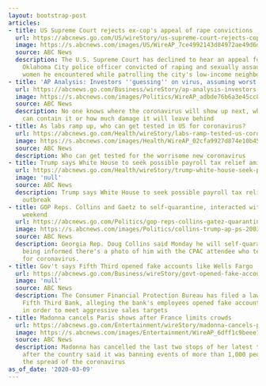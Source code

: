 ```yaml
---
layout: bootstrap-post
articles:
- title: US Supreme Court rejects ex-cop's appeal of rape convictions
  url: https://abcnews.go.com/US/wireStory/us-supreme-court-rejects-cops-appeal-rape-convictions-69494365
  image: https://s.abcnews.com/images/US/WireAP_7ce4992143d84972ae49d6d196a9fa84_16x9_992.jpg
  source: ABC News
  description: The U.S. Supreme Court has declined to hear an appeal for a former
    Oklahoma City police officer convicted of raping and sexually assaulting black
    women he encountered while patrolling the city's low-income neighborhoods
- title: 'AP Analysis: Investors ''guessing'' on virus, assuming worst'
  url: https://abcnews.go.com/Business/wireStory/ap-analysis-investors-guessing-virus-assuming-worst-69494295
  image: https://s.abcnews.com/images/Politics/WireAP_adbde76b6a3e45cc8e0e5f6cad7e81c2_16x9_992.jpg
  source: ABC News
  description: No one knows where the coronavirus will show up next, whether authorities
    can contain it or how much damage it will leave behind
- title: As labs ramp up, who can get tested in US for coronavirus?
  url: https://abcnews.go.com/Health/wireStory/labs-ramp-tested-us-coronavirus-69494242
  image: https://s.abcnews.com/images/Health/WireAP_02cfa9927d874e10b45656fac39fd4f3_16x9_992.jpg
  source: ABC News
  description: Who can get tested for the worrisome new coronavirus
- title: Trump says White House to seek possible payroll tax relief amid virus outbreak
  url: https://abcnews.go.com/Health/wireStory/trump-white-house-seek-payroll-tax-relief-amid-69494233
  image: 'null'
  source: ABC News
  description: Trump says White House to seek possible payroll tax relief amid virus
    outbreak
- title: GOP Reps. Collins and Gaetz to self-quarantine, interacted with Trump over
    weekend
  url: https://abcnews.go.com/Politics/gop-reps-collins-gatez-quarantine-interacted-trump-weekend/story?id=69490854
  image: https://s.abcnews.com/images/Politics/collins-trump-ap-ps-200309_hpMain_16x9_992.jpg
  source: ABC News
  description: Georgia Rep. Doug Collins said Monday he will self-quarantine after
    being informed there's a photo of him with the CPAC attendee who tested positive
    for coronavirus.
- title: Gov't says Fifth Third opened fake accounts like Wells Fargo
  url: https://abcnews.go.com/Business/wireStory/govt-opened-fake-accounts-wells-fargo-69493129
  image: 'null'
  source: ABC News
  description: The Consumer Financial Protection Bureau has filed a lawsuit against
    Fifth Third Bank, alleging the bank's employees opened fake accounts for customers
    in order to meet aggressive sales targets
- title: Madonna cancels Paris shows after France limits crowds
  url: https://abcnews.go.com/Entertainment/wireStory/madonna-cancels-paris-shows-france-limits-crowds-69493119
  image: https://s.abcnews.com/images/Entertainment/WireAP_6dff1c9beee1441eb20f2d060a81e5bb_16x9_992.jpg
  source: ABC News
  description: Madonna has cancelled the last two stops of her latest tour in France
    after the country said it was banning events of more than 1,000 people to limit
    the spread of the coronavirus
as_of_date: '2020-03-09'
---
```


